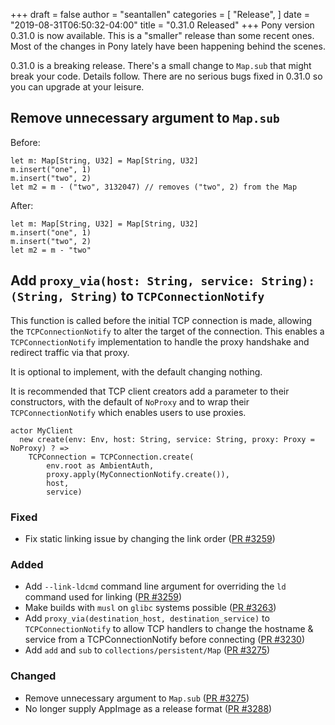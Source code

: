 +++
draft = false
author = "seantallen"
categories = [
    "Release",
]
date = "2019-08-31T06:50:32-04:00"
title = "0.31.0 Released"
+++
Pony version 0.31.0 is now available. This is a "smaller" release than some recent ones. Most of the changes in Pony lately have been happening behind the scenes.


0.31.0 is a breaking release. There's a small change to `Map.sub` that might break your code. Details follow. There are no serious bugs fixed in 0.31.0 so you can upgrade at your leisure.
<!--more-->
## Remove unnecessary argument to `Map.sub`

Before:
```pony
let m: Map[String, U32] = Map[String, U32]
m.insert("one", 1)
m.insert("two", 2)
let m2 = m - ("two", 3132047) // removes ("two", 2) from the Map
```

After:
```pony
let m: Map[String, U32] = Map[String, U32]
m.insert("one", 1)
m.insert("two", 2)
let m2 = m - "two"
```

## Add `proxy_via(host: String, service: String): (String, String)` to `TCPConnectionNotify`

This function is called before the initial TCP connection is made, allowing the `TCPConnectionNotify` to alter the target of the connection. This enables a `TCPConnectionNotify` implementation to handle the proxy handshake and redirect traffic via that proxy.

It is optional to implement, with the default changing nothing.

It is recommended that TCP client creators add a parameter to their constructors, with the default of `NoProxy` and to wrap their `TCPConnectionNotify` which enables users to use proxies.
```pony
actor MyClient
  new create(env: Env, host: String, service: String, proxy: Proxy = NoProxy) ? =>
    TCPConnection = TCPConnection.create(
        env.root as AmbientAuth,
        proxy.apply(MyConnectionNotify.create()),
        host,
        service)
```

### Fixed

- Fix static linking issue by changing the link order ([PR #3259](https://github.com/ponylang/ponyc/pull/3259))

### Added

- Add `--link-ldcmd` command line argument for overriding the `ld` command used for linking ([PR #3259](https://github.com/ponylang/ponyc/pull/3259))
- Make builds with `musl` on `glibc` systems possible ([PR #3263](https://github.com/ponylang/ponyc/pull/3263))
- Add `proxy_via(destination_host, destination_service)` to `TCPConnectionNotify` to allow TCP handlers to change the hostname & service from a TCPConnectionNotify before connecting ([PR #3230](https://github.com/ponylang/ponyc/pull/3230))
- Add `add` and `sub` to `collections/persistent/Map` ([PR #3275](https://github.com/ponylang/ponyc/pull/3275))

### Changed

- Remove unnecessary argument to `Map.sub` ([PR #3275](https://github.com/ponylang/ponyc/pull/3275))
- No longer supply AppImage as a release format ([PR #3288](https://github.com/ponylang/ponyc/pull/3288))
